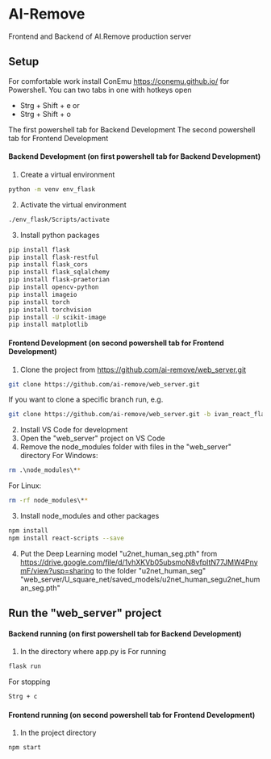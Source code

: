 # AI-Remove
Frontend and Backend of AI.Remove production server

## Setup
For comfortable work install ConEmu https://conemu.github.io/ for Powershell. You can two tabs in one with hotkeys open 
-   Strg + Shift + e
    or
-   Strg + Shift + o
   
The first powershell tab for Backend Development
The second powershell tab for Frontend Development

#### Backend Development (on first powershell tab for Backend Development)
1. Create a virtual environment
```sh
python -m venv env_flask
```
2. Activate the virtual environment
```sh
./env_flask/Scripts/activate
```
3. Install python packages
```sh
pip install flask
pip install flask-restful
pip install flask_cors
pip install flask_sqlalchemy
pip install flask-praetorian
pip install opencv-python
pip install imageio
pip install torch 
pip install torchvision
pip install -U scikit-image
pip install matplotlib
```

#### Frontend Development (on second powershell tab for Frontend Development)
1. Clone the project from https://github.com/ai-remove/web_server.git
```sh
git clone https://github.com/ai-remove/web_server.git
```
If you want to clone a specific branch run, e.g.    
```sh
git clone https://github.com/ai-remove/web_server.git -b ivan_react_flask
```
2. Install VS Code for development
3. Open the "web_server" project on VS Code
2. Remove the node_modules folder with files in the "web_server" directory
For Windows:
 ```sh
rm .\node_modules\**
```
For Linux:
```sh
rm -rf node_modules\**
```
3. Install node_modules and other packages
```sh   
npm install
npm install react-scripts --save
```
4. Put the Deep Learning model "u2net_human_seg.pth" from https://drive.google.com/file/d/1vhXKVb05ubsmoN8vfpItN77JMW4PnymF/view?usp=sharing to the folder "u2net_human_seg" 
   "web_server/U_square_net/saved_models/u2net_human_segu2net_human_seg.pth"


## Run the "web_server" project

#### Backend running (on first powershell tab for Backend Development)
1. In the directory where app.py is
For running
```sh   
flask run
```
For stopping
```sh
Strg + c
```

#### Frontend running (on second powershell tab for Frontend Development)
1. In the project directory
```sh
npm start
```
